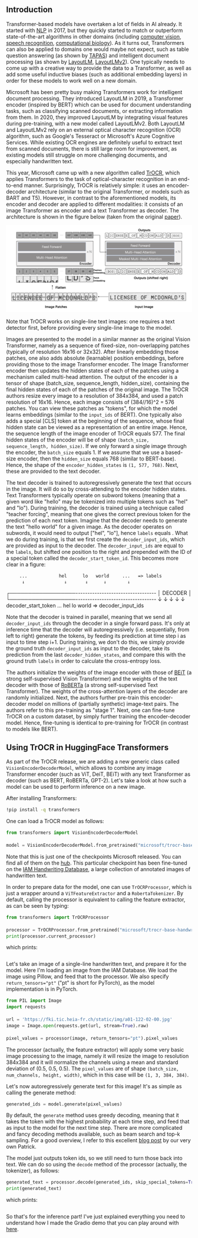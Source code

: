 ## Introduction

Transformer-based models have overtaken a lot of fields in AI already. It started with [NLP](https://arxiv.org/abs/1706.03762) in 2017, but they quickly started to match or outperform state-of-the-art algorithms in other domains (including [computer vision](https://arxiv.org/abs/2010.11929), [speech recognition](https://arxiv.org/abs/1904.05862), [computational biology](https://www.nature.com/articles/s41586-021-03819-2)). As it turns out, Transformers can also be applied to domains one would maybe not expect, such as table question answering (as shown by [TAPAS](https://arxiv.org/abs/2004.02349)) and intelligent document processing (as shown by [LayoutLM](https://arxiv.org/abs/1912.13318), [LayoutLMv2](https://arxiv.org/abs/2012.14740)). One typically needs to come up with a creative way to provide the data to a Transformer, as well as add some useful inductive biases (such as additional embedding layers) in order for these models to work well on a new domain.

Microsoft has been pretty busy making Transformers work for intelligent document processing. They introduced LayoutLM in 2019, a Transformer encoder (inspired by BERT) which can be used for document understanding tasks, such as classifying scanned documents, or extracting information from them. In 2020, they improved LayoutLM by integrating visual features during pre-training, with a new model called LayoutLMv2. Both LayoutLM and LayoutLMv2 rely on an external optical character recognition (OCR) algorithm, such as Google's Tesseract or Microsoft's Azure Cognitive Services. While existing OCR engines are definitely useful to extract text from scanned documents, there is still large room for improvement, as existing models still struggle on more challenging documents, and especially handwritten text.

This year, Microsoft came up with a new algorithm called [TrOCR](https://arxiv.org/abs/2109.10282), which applies Transformers to the task of optical-character recognition in an end-to-end manner. Surprisingly, TrOCR is relatively simple: it uses an encoder-decoder architecture (similar to the original Transformer, or models such as BART and T5). However, in contrast to the aforementioned models, its encoder and decoder are applied to different modalities: it consists of an image Transformer as encoder and a text Transformer as decoder. The architecture is shown in the figure below (taken from the original [paper](https://arxiv.org/abs/2109.10282)).

![snippet](assets/35_trocr/trocr_architecture.png)

Note that TrOCR works on single-line text images: one requires a text detector first, before providing every single-line image to the model.

Images are presented to the model in a similar manner as the original Vision Transformer, namely as a sequence of fixed-size, non-overlapping patches (typically of resolution 16x16 or 32x32). After linearly embedding those patches, one also adds absolute (learnable) position embeddings, before providing those to the image Transformer encoder. The Image Transformer encoder then updates the hidden states of each of the patches using a mechanism called multi-head attention. The output of the encoder is a tensor of shape (batch_size, sequence_length, hidden_size), containing the final hidden states of each of the patches of the original image. The TrOCR authors resize every image to a resolution of 384x384, and used a patch resolution of 16x16. Hence, each image consists of (384//16)^2 = 576 patches. You can view these patches as "tokens", for which the model learns embeddings (similar to the `input_ids` of BERT). One typically also adds a special [CLS] token at the beginning of the sequence, whose final hidden state can be viewed as a representation of an entire image. Hence, the sequence length of the image encoder of TrOCR equals 577. The final hidden states of the encoder will be of shape `(batch_size, sequence_length, hidden_size)`. If we only forward a single image through the encoder, the `batch_size` equals 1. If we assume that we use a based-size encoder, then the `hidden_size` equals 768 (similar to BERT-base). Hence, the shape of the `encoder_hidden_states` is `(1, 577, 768)`. Next, these are provided to the text decoder. 

The text decoder is trained to autoregressively generate the text that occurs in the image. It will do so by cross-attending to the encoder hidden states. Text Transformers typically operate on subword tokens (meaning that a given word like "hello" may be tokenized into multiple tokens such as "hel" and "lo"). During training, the decoder is trained using a technique called "teacher forcing", meaning that one gives the correct previous token for the prediction of each next token. Imagine that the decoder needs to generate the text "hello world" for a given image. As the decoder operates on subwords, it would need to output ["hel", "lo"], hence `labels` equals . What we do during training, is that we first create the `decoder_input_ids`, which are provided as input to the decoder. The `decoder_input_ids` are equal to the `labels`, but shifted one position to the right and prepended with the ID of a special token called the `decoder_start_token_id`. This becomes more clear in a figure:


         ...            hel      lo   world     ...   => labels
          ↓               ↓       ↓      ↓        ↓
┌──────────────────----------------------------------
│                      DECODER                       │
└──────────────────----------------------------------
          ↓               ↓       ↓      ↓       ↓
 decoder_start_token     ...     hel    lo     world   => decoder_input_ids

Note that the decoder is trained in parallel, meaning that we send all `decoder_input_ids` through the decoder in a single forward pass. It's only at inference time that the decoder will autoregressively (i.e. sequentially, from left to right) generate the tokens, by feeding its prediction at time step i as input to time step i+1. During training, we don't do this, we simply provide the ground truth `decoder_input_ids` as input to the decoder, take its prediction from the last `decoder_hidden_states`, and compare this with the ground truth `labels` in order to calculate the cross-entropy loss.

The authors initialize the weights of the image encoder with those of [BEiT](https://arxiv.org/abs/2106.08254) (a strong self-supervised Vision Transformer) and the weights of the text decoder with those of [RoBERTa](https://arxiv.org/abs/1907.11692) (a strong self-supervised Text Transformer). The weights of the cross-attention layers of the decoder are randomly initialized. Next, the authors further pre-train this encoder-decoder model on millions of (partially synthetic) image-text pairs. The authors refer to this pre-training as "stage 1". Next, one can fine-tune TrOCR on a custom dataset, by simply further training the encoder-decoder model. Hence, fine-tuning is identical to pre-training for TrOCR (in contrast to models like BERT).

## Using TrOCR in HuggingFace Transformers
As part of the TrOCR release, we are adding a new generic class called `VisionEncoderDecoderModel`, which allows to combine any image Transformer encoder (such as ViT, DeiT, BEiT) with any text Transformer as decoder (such as BERT, RoBERTa, GPT-2). Let's take a look at how such a model can be used to perform inference on a new image.

After installing Transformers:

```bash
!pip install -q transformers
```

One can load a TrOCR model as follows:

```python
from transformers import VisionEncoderDecoderModel

model = VisionEncoderDecoderModel.from_pretrained("microsoft/trocr-base-handwritten)
```

Note that this is just one of the checkpoints Microsoft released. You can find all of them on the [hub](https://huggingface.co/models?other=trocr). This particular checkpoint has been fine-tuned on the [IAM Handwriting Database](https://fki.tic.heia-fr.ch/databases/iam-handwriting-database), a large collection of annotated images of handwritten text.

In order to prepare data for the model, one can use `TrOCRProcessor`, which is just a wrapper around a `ViTFeatureExtractor` and a `RobertaTokenizer`. By default, calling the processor is equivalent to calling the feature extractor, as can be seen by typing: 

```python
from transformers import TrOCRProcessor

processor = TrOCRProcessor.from_pretrained("microsoft/trocr-base-handwritten")
print(processor.current_processor)
```
which prints:

```bash

```

Let's take an image of a single-line handwritten text, and prepare it for the model. Here I'm loading an image from the IAM Database. We load the image using Pillow, and feed that to the processor. We also specify `return_tensors="pt"` ("pt" is short for PyTorch), as the model implementation is in PyTorch.

```python
from PIL import Image
import requests

url = 'https://fki.tic.heia-fr.ch/static/img/a01-122-02-00.jpg'
image = Image.open(requests.get(url, stream=True).raw)

pixel_values = processor(image, return_tensors="pt").pixel_values
``` 

The processor (actually, the feature extractor) will apply some very basic image processing to the image, namely it will resize the image to resolution 384x384 and it will normalize the channels using a mean and standard deviation of (0.5, 0.5, 0.5). The `pixel_values` are of shape `(batch_size, num_channels, height, width)`, which in this case will be `(1, 3, 384, 384)`.

Let's now autoregressively generate text for this image! It's as simple as calling the generate method:

```python
generated_ids = model.generate(pixel_values)
```

By default, the `generate` method uses greedy decoding, meaning that it takes the token with the highest probability at each time step, and feed that as input to the model for the next time step. There are more complicated and fancy decoding methods available, such as beam search and top-k sampling. For a good overview, I refer to this excellent [blog post](https://huggingface.co/blog/how-to-generate) by our very own Patrick.

The model just outputs token ids, so we still need to turn those back into text. We can do so using the `decode` method of the processor (actually, the tokenizer), as follows:

```python
generated_text = processor.decode(generated_ids, skip_special_tokens=True)
print(generated_text)
```
which prints:

```bash

```

So that's for the inference part! I've just explained everything you need to understand how I made the Gradio demo that you can play around with [here](https://huggingface.co/spaces/nielsr/TrOCR-handwritten). 
